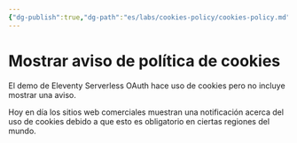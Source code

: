 ```yaml
---
{"dg-publish":true,"dg-path":"es/labs/cookies-policy/cookies-policy.md","permalink":"/es/labs/cookies-policy/cookies-policy/","title":"Mostrar aviso de política de cookies","noteIcon":"1","created":"2024-04-04T17:50:18.480-06:00","updated":"2024-04-04T18:10:15.462-06:00"}
---
```


# Mostrar aviso de política de cookies

El demo de Eleventy Serverless OAuth hace uso de cookies pero no incluye mostrar una aviso. 

Hoy en día los sitios web comerciales muestran una notificación acerca del uso de cookies debido a que esto es obligatorio en ciertas regiones del mundo.